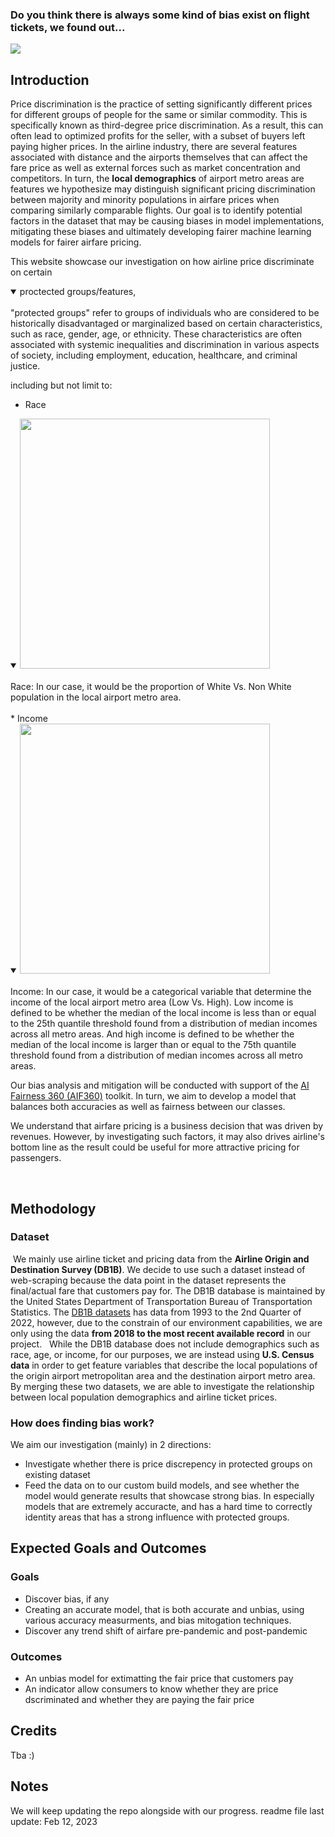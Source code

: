 ### Do you think there is always some kind of bias exist on flight tickets, we found out...

<img src="https://blog.asaptickets.com/wp-content/uploads/2018/09/Consolidated-airfares.png"></summary>


## Introduction

Price discrimination is the practice of setting significantly different prices for different groups of people for the same or similar commodity. This is specifically known as third-degree price discrimination. As a result, this can often lead to optimized profits for the seller, with a subset of buyers left paying higher prices. In the airline industry, there are several features associated with distance and the airports themselves that can affect the fare price as well as external forces such as market concentration and competitors. In turn, the **local demographics** of airport metro areas are features we hypothesize may distinguish significant pricing discrimination between majority and minority populations in airfare prices when comparing similarly comparable flights. Our goal is to identify potential factors in the dataset that may be causing biases in model implementations, mitigating these biases and ultimately developing fairer machine learning models for fairer airfare pricing.



This website showcase our investigation on how airline price discriminate on certain 
<details open>
<summary>proctected groups/features,</summary>
<br>
"protected groups" refer to groups of individuals who are considered to be historically disadvantaged or marginalized based on certain characteristics, such as race, gender, age, or ethnicity. These characteristics are often associated with systemic inequalities and discrimination in various aspects of society, including employment, education, healthcare, and criminal justice.
</details>


including but not limit to:
* Race

<details open>
<summary><img src="https://penntoday.upenn.edu/sites/default/files/2021-06/iStock-1202344480.jpg" width="400" height="400"></summary>
<br>
Race: In our case, it would be the proportion of White Vs. Non White population in the local airport metro area.
</details>

<br>
* Income

<details open>
<summary><img src="https://cdn.mos.cms.futurecdn.net/Xv3k77UcipignuVPtHsC43.jpg" width="400" height="400"></summary>
<br>
Income: In our case, it would be a categorical variable that determine the income of the local airport metro area (Low Vs. High). Low income is defined to be whether the median of the local income is less than or equal to the 25th quantile threshold found from a distribution of median incomes across all metro areas. And high income is defined to be whether the median of the local income is larger than or equal to the 75th quantile threshold found from a distribution of median incomes across all metro areas.
    
</details>


Our bias analysis and mitigation will be conducted with support of the <a href="https://github.com/Trusted-AI/AIF360">AI Fairness 360 (AIF360)</a> toolkit. In turn, we aim to develop a model that balances both accuracies as well as fairness between our classes.


We understand that airfare pricing is a business decision that was driven by revenues. However, by investigating such factors, it may also drives airline's bottom line as the result could be useful for more attractive pricing for passengers.


​
​
## Methodology
### Dataset
​
We mainly use airline ticket and pricing data from the **Airline Origin and Destination Survey (DB1B)**. We decide to use such a dataset instead of web-scraping because the data point in the dataset represents the final/actual fare that customers pay for. The DB1B database is maintained by the United States Department of Transportation Bureau of Transportation Statistics. The <a href="https://www.transtats.bts.gov/tables.asp?QO_VQ=EFI&QO_anzr=Nv4yv0r">DB1B datasets</a> has data from 1993 to the 2nd Quarter of 2022, however, due to the constrain of our environment capabilities, we are only using the data **from 2018 to the most recent available record** in our project. 
​
​
While the DB1B database does not include demographics such as race, age, or income, for our purposes, we are instead using **U.S. Census data** in order to get feature variables that describe the local populations of the origin airport metropolitan area and the destination airport metro area. By merging these two datasets, we are able to investigate the relationship between local population demographics and airline ticket prices.



### How does finding bias work?
We aim our investigation (mainly) in 2 directions:
* Investigate whether there is price discrepency in protected groups on existing dataset
* Feed the data on to our custom build models, and see whether the model would generate results that showcase strong bias. In especially models that are extremely accuracte, and has a hard time to correctly identity areas that has a strong influence with protected groups.

## Expected Goals and Outcomes
### Goals
* Discover bias, if any
* Creating an accurate model, that is both accurate and unbias, using various accuracy measurments, and bias mitogation techniques.
* Discover any trend shift of airfare pre-pandemic and post-pandemic

### Outcomes
* An unbias model for extimatting the fair price that customers pay
* An indicator allow consumers to know whether they are price dscriminated and whether they are paying the fair price

## Credits
Tba :)

## Notes
We will keep updating the repo alongside with our progress.
readme file last update: Feb 12, 2023
